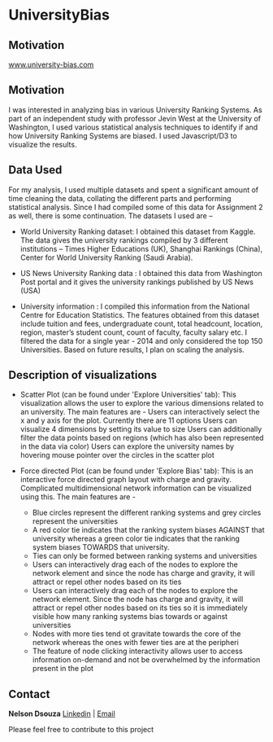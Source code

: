 # UniversityBias

## Motivation
www.university-bias.com

## Motivation
I was interested in analyzing bias in various University Ranking Systems. As part of an independent study with professor Jevin West at the University of Washington, I used various statistical analysis techniques to identify if and how University Ranking Systems are biased. I used Javascript/D3 to visualize the results.

## Data Used
For my analysis, I used multiple datasets and spent a significant amount of time cleaning the data, collating the different parts and performing statistical analysis. Since I had compiled some of this data for Assignment 2 as well, there is some continuation. The datasets I used are –

* World University Ranking dataset: I obtained this dataset from Kaggle. The data gives the university rankings compiled by 3 different institutions – Times Higher Educations (UK), Shanghai Rankings (China), Center for World University Ranking (Saudi Arabia).

* US News University Ranking data : I obtained this data from Washington Post portal and it gives the university rankings published by US News (USA)

* University information : I compiled this information from the National Centre for Education Statistics. The features obtained from this dataset include tuition and fees, undergraduate count, total headcount, location, region, master’s student count, count of faculty, faculty salary etc.
I filtered the data for a single year - 2014 and only considered the top 150 Universities. Based on future results, I plan on scaling the analysis.

## Description of visualizations
* Scatter Plot (can be found under 'Explore Universities' tab): This visualization allows the user to explore the various dimensions related to an university. The main features are -
Users can interactively select the x and y axis for the plot. Currently there are 11 options
Users can visualize 4 dimensions by setting its value to size
Users can additionally filter the data points based on regions (which has also been represented in the data via color)
Users can explore the university names by hovering mouse pointer over the circles in the scatter plot

* Force directed Plot (can be found under 'Explore Bias' tab): This is an interactive force directed graph layout with charge and gravity. Complicated multidimensional network information can be visualized using this. The main features are -
  * Blue circles represent the different ranking systems and grey circles represent the universities
  * A red color tie indicates that the ranking system biases AGAINST that university whereas a green color tie indicates that the ranking system biases TOWARDS that university.
  * Ties can only be formed between ranking systems and universities
  * Users can interactively drag each of the nodes to explore the network element and since the node has charge and gravity, it will attract or repel other nodes based on its ties
  * Users can interactively drag each of the nodes to explore the network element. Since the node has charge and gravity, it will attract or repel other nodes based on its ties so it is immediately visible how many ranking systems bias towards or against universities
  * Nodes with more ties tend ot gravitate towards the core of the network whereas the ones with fewer ties are at the peripheri
  * The feature of node clicking interactivity allows user to access information on-demand and not be overwhelmed by the information present in the plot

## Contact
**Nelson Dsouza** [Linkedin](https://www.linkedin.com/in/nelsondsouza1/) | [Email](mailto:nelsonds@uw.edu)

Please feel free to contribute to this project
